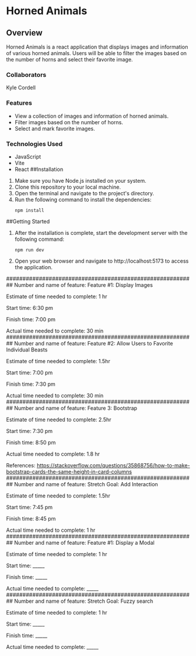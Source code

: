# Horned Animals
## Overview
Horned Animals is a react application that displays images and information of various horned animals. Users will be able to filter the images based on the number of horns and select their favorite image.

### Collaborators
Kyle Cordell
### Features
- View a collection of images and information of horned animals.
- Filter images based on the number of horns.
- Select and mark favorite images.
### Technologies Used
- JavaScript
- Vite
- React
##Installation
1. Make sure you have Node.js installed on your system.
2. Clone this repository to your local machine.
3. Open the terminal and navigate to the project's directory.
4. Run the following command to install the dependencies:
    ```
    npm install
    ```
##Getting Started
1. After the installation is complete, start the development server with the following command:
    ```
    npm run dev
    ```
2. Open your web browser and navigate to http://localhost:5173 to access the application.

##########################################################
Number and name of feature: Feature #1: Display Images

Estimate of time needed to complete: 1 hr

Start time: 6:30 pm

Finish time: 7:00 pm

Actual time needed to complete: 30 min
##########################################################
Number and name of feature: Feature #2: Allow Users to Favorite Individual Beasts

Estimate of time needed to complete: 1.5hr

Start time: 7:00 pm

Finish time: 7:30 pm

Actual time needed to complete: 30 min
##########################################################
Number and name of feature: Feature 3: Bootstrap

Estimate of time needed to complete: 2.5hr

Start time: 7:30 pm

Finish time: 8:50 pm

Actual time needed to complete: 1.8 hr

References:
https://stackoverflow.com/questions/35868756/how-to-make-bootstrap-cards-the-same-height-in-card-columns
##########################################################
Number and name of feature: Stretch Goal: Add Interaction

Estimate of time needed to complete: 1.5hr

Start time: 7:45 pm

Finish time: 8:45 pm

Actual time needed to complete: 1 hr
##########################################################
Number and name of feature: Feature #1: Display a Modal

Estimate of time needed to complete: 1 hr

Start time: _____

Finish time: _____

Actual time needed to complete: _____
##########################################################
Number and name of feature: Stretch Goal: Fuzzy search

Estimate of time needed to complete: 1 hr

Start time: _____

Finish time: _____

Actual time needed to complete: _____
